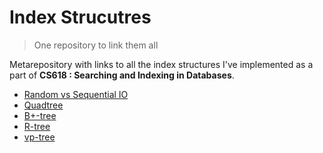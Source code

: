 # Index Strucutres

> One repository to link them all

Metarepository with links to all the index structures I've implemented as a part of **CS618 : Searching and Indexing in Databases**.

- [Random vs Sequential IO](https://github.com/srijanshetty/random-sequential-io)
- [Quadtree](https://github.com/srijanshetty/node-quadtree)
- [B+-tree]()
- [R-tree](https://github.com/srijanshetty/RTree)
- [vp-tree](https://github.com/srijanshetty/vptree)
